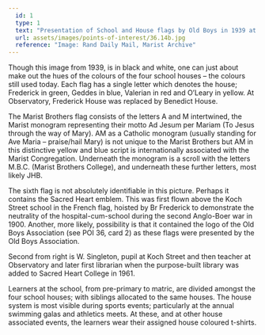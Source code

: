 ```yaml
---
  id: 1
  type: 1
  text: "Presentation of School and House flags by Old Boys in 1939 at Koch Street. Flags for the four school houses at Koch Street - Frederick (far left), Geddes (second left), Valerian (third left) and O’Leary (second from right), a flag for Marist Brothers College (third from right), and a flag with an obscured symbol, possibly the Sacred Heart (far right)."
  url: assets/images/points-of-interest/36.14b.jpg
  reference: "Image: Rand Daily Mail, Marist Archive"
---
```

Though this image from 1939, is in black and white, one can just about make out the hues of the colours of the four school houses – the colours still used today. Each flag has a single letter which denotes the house; Frederick in green, Geddes in blue, Valerian in red and O’Leary in yellow. At Observatory, Frederick House was replaced by Benedict House.

The Marist Brothers flag consists of the letters A and M intertwined, the Marist monogram representing their motto Ad Jesum per Mariam (To Jesus through the way of Mary). AM as a Catholic monogram (usually standing for Ave Maria – praise/hail Mary) is not unique to the Marist Brothers but AM in this distinctive yellow and blue script is internationally associated with the Marist Congregation. Underneath the monogram is a scroll with the letters M.B.C. (Marist Brothers College), and underneath these further letters, most likely JHB.

The sixth flag is not absolutely identifiable in this picture. Perhaps it contains the Sacred Heart emblem. This was first flown above the Koch Street school in the French flag, hoisted by Br Frederick to demonstrate the neutrality of the hospital-cum-school during the second Anglo-Boer war in 1900\. Another, more likely, possibility is that it contained the logo of the Old Boys Association (see POI 36, card 2) as these flags were presented by the Old Boys Association.

Second from right is W. Singleton, pupil at Koch Street and then teacher at Observatory and later first librarian when the purpose-built library was added to Sacred Heart College in 1961\.

Learners at the school, from pre-primary to matric, are divided amongst the four school houses; with siblings allocated to the same houses. The house system is most visible during sports events; particularly at the annual swimming galas and athletics meets. At these, and at other house associated events, the learners wear their assigned house coloured t-shirts.
        